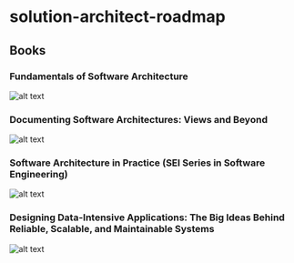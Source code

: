 # solution-architect-roadmap

## Books

### Fundamentals of Software Architecture
![alt text](https://m.media-amazon.com/images/I/51qdlJ0V67L._SX258_BO1,204,203,200_.jpg)

### Documenting Software Architectures: Views and Beyond
![alt text](https://m.media-amazon.com/images/I/51mRp4Nc5IL._SX324_BO1,204,203,200_.jpg)

### Software Architecture in Practice (SEI Series in Software Engineering)
![alt text](https://m.media-amazon.com/images/I/51DRGrV0N9L._SX435_BO1,204,203,200_.jpg)

### Designing Data-Intensive Applications: The Big Ideas Behind Reliable, Scalable, and Maintainable Systems
![alt text](https://m.media-amazon.com/images/I/51ZSpMl1-LL._SX379_BO1,204,203,200_.jpg)
